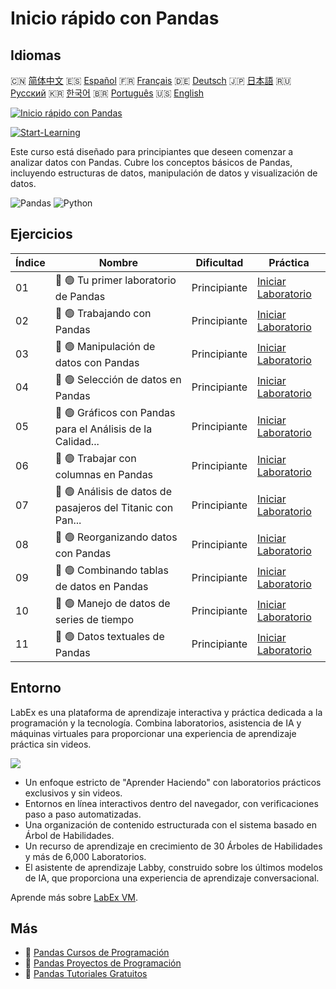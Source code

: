 # Inicio rápido con Pandas

## Idiomas

🇨🇳 [简体中文](README_zh.md) 🇪🇸 [Español](README_es.md) 🇫🇷 [Français](README_fr.md) 🇩🇪 [Deutsch](README_de.md) 🇯🇵 [日本語](README_ja.md) 🇷🇺 [Русский](README_ru.md) 🇰🇷 [한국어](README_ko.md) 🇧🇷 [Português](README_pt.md) 🇺🇸 [English](README.md) 

[![Inicio rápido con Pandas](https://cover-creator.labex.io/quick-start-with-pandas.png?lang=es)](https://labex.io/es/courses/quick-start-with-pandas)

[![Start-Learning](https://img.shields.io/badge/Start-Learning-whitesmoke?style=for-the-badge)](https://labex.io/es/courses/quick-start-with-pandas)

Este curso está diseñado para principiantes que deseen comenzar a analizar datos con Pandas. Cubre los conceptos básicos de Pandas, incluyendo estructuras de datos, manipulación de datos y visualización de datos.

![Pandas](https://img.shields.io/badge/Pandas-whitesmoke?style=for-the-badge&logo=pandas)
![Python](https://img.shields.io/badge/Python-whitesmoke?style=for-the-badge&logo=python)


## Ejercicios

|   Índice | Nombre                                                      | Dificultad   | Práctica                                                                                                                                 |
|----------|-------------------------------------------------------------|--------------|------------------------------------------------------------------------------------------------------------------------------------------|
|       01 | 📖 🟢 Tu primer laboratorio de Pandas                       | Principiante | <a target='_blank' href='https://labex.io/es/tutorials/pandas-your-first-pandas-lab-92727'>Iniciar Laboratorio</a>                       |
|       02 | 📖 🟢 Trabajando con Pandas                                 | Principiante | <a target='_blank' href='https://labex.io/es/tutorials/python-working-with-pandas-65430'>Iniciar Laboratorio</a>                         |
|       03 | 📖 🟢 Manipulación de datos con Pandas                      | Principiante | <a target='_blank' href='https://labex.io/es/tutorials/python-pandas-data-manipulation-65431'>Iniciar Laboratorio</a>                    |
|       04 | 📖 🟢 Selección de datos en Pandas                          | Principiante | <a target='_blank' href='https://labex.io/es/tutorials/python-data-selection-in-pandas-65432'>Iniciar Laboratorio</a>                    |
|       05 | 📖 🟢 Gráficos con Pandas para el Análisis de la Calidad... | Principiante | <a target='_blank' href='https://labex.io/es/tutorials/python-pandas-plotting-for-air-quality-analysis-65433'>Iniciar Laboratorio</a>    |
|       06 | 📖 🟢 Trabajar con columnas en Pandas                       | Principiante | <a target='_blank' href='https://labex.io/es/tutorials/python-working-with-columns-in-pandas-65434'>Iniciar Laboratorio</a>              |
|       07 | 📖 🟢 Análisis de datos de pasajeros del Titanic con Pan... | Principiante | <a target='_blank' href='https://labex.io/es/tutorials/python-titanic-passenger-data-analysis-with-pandas-65435'>Iniciar Laboratorio</a> |
|       08 | 📖 🟢 Reorganizando datos con Pandas                        | Principiante | <a target='_blank' href='https://labex.io/es/tutorials/python-reshaping-data-with-pandas-65436'>Iniciar Laboratorio</a>                  |
|       09 | 📖 🟢 Combinando tablas de datos en Pandas                  | Principiante | <a target='_blank' href='https://labex.io/es/tutorials/python-combining-data-tables-in-pandas-65437'>Iniciar Laboratorio</a>             |
|       10 | 📖 🟢 Manejo de datos de series de tiempo                   | Principiante | <a target='_blank' href='https://labex.io/es/tutorials/python-handling-time-series-data-65438'>Iniciar Laboratorio</a>                   |
|       11 | 📖 🟢 Datos textuales de Pandas                             | Principiante | <a target='_blank' href='https://labex.io/es/tutorials/python-pandas-textual-data-65439'>Iniciar Laboratorio</a>                         |

## Entorno

LabEx es una plataforma de aprendizaje interactiva y práctica dedicada a la programación y la tecnología. Combina laboratorios, asistencia de IA y máquinas virtuales para proporcionar una experiencia de aprendizaje práctica sin videos.

![](https://tutorial-screenshot.getvm.io/images/vm-1725247253.png)

- Un enfoque estricto de "Aprender Haciendo" con laboratorios prácticos exclusivos y sin videos.
- Entornos en línea interactivos dentro del navegador, con verificaciones paso a paso automatizadas.
- Una organización de contenido estructurada con el sistema basado en Árbol de Habilidades.
- Un recurso de aprendizaje en crecimiento de 30 Árboles de Habilidades y más de 6,000 Laboratorios.
- El asistente de aprendizaje Labby, construido sobre los últimos modelos de IA, que proporciona una experiencia de aprendizaje conversacional.

Aprende más sobre [LabEx VM](https://support.labex.io/using-labex/virtual-machine).

## Más

- 🔗 [Pandas Cursos de Programación](https://github.com/labex-labs/awesome-programming-courses)
- 🔗 [Pandas Proyectos de Programación](https://github.com/labex-labs/awesome-programming-projects)
- 🔗 [Pandas Tutoriales Gratuitos](https://github.com/labex-labs/pandas-free-tutorials)

